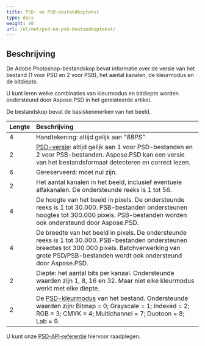 ```yaml
---
title: PSD- en PSB-bestandkoptekst
type: docs
weight: 40
url: /nl/net/psd-en-psb-bestandkoptekst/
---
```


## **Beschrijving**
De Adobe Photoshop-bestandskop bevat informatie over de versie van het bestand (1 voor PSD en 2 voor PSB), het aantal kanalen, de kleurmodus en de bitdiepte.

U kunt leren welke combinaties van kleurmodus en bitdiepte worden ondersteund door Aspose.PSD in het gerelateerde artikel.

De bestandskop bevat de basiskenmerken van het beeld.

|**Lengte**|**Beschrijving**|
| :- | :- |
|4|Handtekening: altijd gelijk aan *"8BPS"*|
|2|[PSD-versie](https://reference.aspose.com/psd/nl/aspose.psd.fileformats.psd/fileformatversion): altijd gelijk aan 1 voor PSD-bestanden en 2 voor PSB-bestanden. Aspose.PSD kan een versie van het bestandsformaat detecteren en correct lezen.|
|6|Gereserveerd: moet nul zijn.|
|2|Het aantal kanalen in het beeld, inclusief eventuele alfakanalen. De ondersteunde reeks is 1 tot 56.|
|4|De hoogte van het beeld in pixels. De ondersteunde reeks is 1 tot 30.000. PSB-bestanden ondersteunen hoogtes tot 300.000 pixels. PSB-bestanden worden ook ondersteund door Aspose.PSD.|
|4|De breedte van het beeld in pixels. De ondersteunde reeks is 1 tot 30.000. PSB-bestanden ondersteunen breedtes tot 300.000 pixels. Batchverwerking van grote PSD/PSB-bestanden wordt ook ondersteund door Aspose.PSD.|
|2|Diepte: het aantal bits per kanaal. Ondersteunde waarden zijn 1, 8, 16 en 32. Maar niet elke kleurmodus werkt met elke diepte.|
|2|De [PSD-kleurmodus](https://reference.aspose.com/psd/nl/com.aspose.psd.fileformats.psd/ColorModes) van het bestand. Ondersteunde waarden zijn: Bitmap = 0; Grayscale = 1; Indexed = 2; RGB = 3; CMYK = 4; Multichannel = 7; Duotoon = 8; Lab = 9.|
U kunt onze [PSD-API-referentie](https://reference.aspose.com/psd) hiervoor raadplegen.
